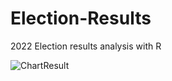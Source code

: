 # Election-Results
2022 Election results analysis with R


![ChartResult](https://user-images.githubusercontent.com/80888394/215102975-29ab24f1-3512-4b47-8831-48035624657f.png)
